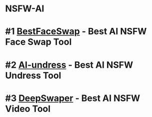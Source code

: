 # NSFW-AI

# #1 [BestFaceSwap](https://shorturl.at/sJWE3) - Best AI NSFW Face Swap Tool


# #2 [AI-undress](https://shorturl.at/K2IuG) - Best AI NSFW Undress Tool


# #3 [DeepSwaper](https://shorturl.at/401Ys) - Best AI NSFW Video Tool
